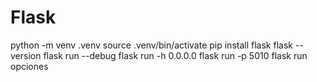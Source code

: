 # Flask

python -m venv .venv
source .venv/bin/activate
pip install flask
flask --version
flask run --debug
flask run -h 0.0.0.0
flask run -p 5010
flask run opciones
